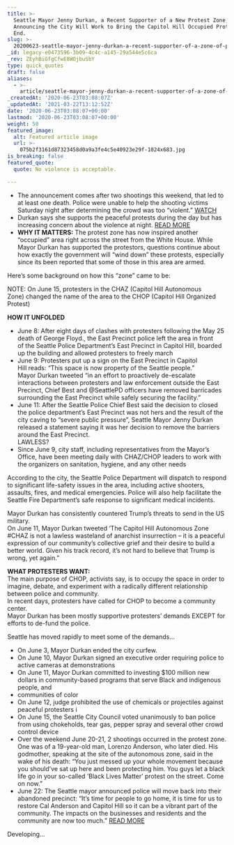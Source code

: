```yaml
---
title: >-
  Seattle Mayor Jenny Durkan, a Recent Supporter of a New Protest Zone,
  Announcing the City Will Work to Bring the Capitol Hill Occupied Protest to an
  End.
slug: >-
  20200623-seattle-mayor-jenny-durkan-a-recent-supporter-of-a-zone-of-protestors-announcing-the-city-will-work-to-bring-the-capitol-hill-occupied-protest-to-an-end
_id: legacy-e0473596-3b09-4c4c-a145-29a544e5c6ca
_rev: ZEyhBiGfgCfwE8WOjbuSbY
type: quick_quotes
draft: false
aliases:
  - >-
    article/seattle-mayor-jenny-durkan-a-recent-supporter-of-a-zone-of-protestors-announcing-the-city-will-work-to-bring-the-capitol-hill-occupied-protest-to-an-end/
_createdAt: '2020-06-23T03:08:07Z'
_updatedAt: '2021-03-22T13:12:52Z'
date: '2020-06-23T03:08:07+00:00'
lastmod: '2020-06-23T03:08:07+00:00'
weight: 50
featured_image:
  alt: Featured article image
  url: >-
    075b2f3161d87323458d0a9a3fe4c5e40923e29f-1024x683.jpg
is_breaking: false
featured_quote:
  quote: No violence is acceptable.

---
```

* The announcement comes after two shootings this weekend, that led to at least one death. Police were unable to help the shooting victims Saturday night after determining the crowd was too “violent.” [WATCH](https://spdblotter.seattle.gov/2020/06/20/homicide-investigation-inside-protest-area/)
* Durkan says she supports the peaceful protests during the day but has increasing concern about the violence at night. [READ MORE](https://apnews.com/4dcff8f062bae9e1fe3885c346b44847)
* **WHY IT MATTERS:** The protest zone has now inspired another “occupied” area right across the street from the White House. While Mayor Durkan has supported the protestors, questions continue about how exactly the government will “wind down” these protests, especially since its been reported that some of those in this area are armed.

Here’s some background on how this “zone” came to be:

NOTE: On June 15, protesters in the CHAZ (Capitol Hill Autonomous Zone) changed the name of the area to the CHOP (Capitol Hill Organized Protest)

**HOW IT UNFOLDED**

* June 8: After eight days of clashes with protesters following the May 25 death of George Floyd., the East Precinct police left the area in front of the Seattle Police Department’s East Precinct in Capitol Hill, boarded up the building and allowed protesters to freely march
* June 9: Protesters put up a sign on the East Precinct in Capitol Hill reads: “This space is now property of the Seattle people.”  
Mayor Durkan tweeted “in an effort to proactively de-escalate interactions between protesters and law enforcement outside the East Precinct, Chief Best and @SeattlePD officers have removed barricades surrounding the East Precinct while safely securing the facility.”
* June 11: After the Seattle Police Chief Best said the decision to closed the police department’s East Precinct was not hers and the result of the city caving to “severe public pressure”, Seattle Mayor Jenny Durkan released a statement saying it was her decision to remove the barriers around the East Precinct.  
LAWLESS?
* Since June 9, city staff, including representatives from the Mayor’s Office, have been meeting daily with CHAZ/CHOP leaders to work with the organizers on sanitation, hygiene, and any other needs

According to the city, the Seattle Police Department will dispatch to respond to significant life-safety issues in the area, including active shooters, assaults, fires, and medical emergencies. Police will also help facilitate the Seattle Fire Department’s safe response to significant medical incidents.

Mayor Durkan has consistently countered Trump’s threats to send in the US military.  
On June 11, Mayor Durkan tweeted ‘The Capitol Hill Autonomous Zone #CHAZ is not a lawless wasteland of anarchist insurrection – it is a peaceful expression of our community’s collective grief and their desire to build a better world. Given his track record, it’s not hard to believe that Trump is wrong, yet again.”

**WHAT PROTESTERS WANT:**  
The main purpose of CHOP, activists say, is to occupy the space in order to imagine, debate, and experiment with a radically different relationship between police and community.  
In recent days, protesters have called for CHOP to become a community center.  
Mayor Durkan has been mostly supportive protesters’ demands EXCEPT for efforts to de-fund the police.

Seattle has moved rapidly to meet some of the demands…

* On June 3, Mayor Durkan ended the city curfew.
* On June 10, Mayor Durkan signed an executive order requiring police to active cameras at demonstrations
* On June 11, Mayor Durkan committed to investing $100 million new dollars in community-based programs that serve Black and indigenous people, and
* communities of color
* On June 12, judge prohibited the use of chemicals or projectiles against peaceful protesters i
* On June 15, the Seattle City Council voted unanimously to ban police from using chokeholds, tear gas, pepper spray and several other crowd control device
* Over the weekend June 20-21, 2 shootings occurred in the protest zone. One was of a 19-year-old man, Lorenzo Anderson, who later died. His godmother, speaking at the site of the autonomous zone, said in the wake of his death: “You just messed up your whole movement because you should’ve sat up here and been protecting him. You guys let a black life go in your so-called ‘Black Lives Matter’ protest on the street. Come on now.”
* June 22: The Seattle mayor announced police will move back into their abandoned precinct: “It’s time for people to go home, it is time for us to restore Cal Anderson and Capitol Hill so it can be a vibrant part of the community. The impacts on the businesses and residents and the community are now too much.” [READ MORE](https://www.seattletimes.com/seattle-news/seattle-police-will-return-to-east-precinct-where-chop-has-reigned-durkan-says/)

Developing…